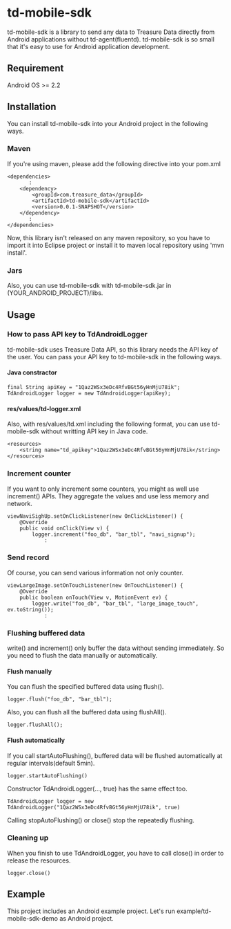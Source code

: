 # td-mobile-sdk

td-mobile-sdk is a library to send any data to Treasure Data directly from Android applications without td-agent(fluentd). td-mobile-sdk is so small that it's easy to use for Android application development.

## Requirement

Android OS >= 2.2

## Installation

You can install td-mobile-sdk into your Android project in the following ways.

### Maven

If you're using maven, please add the following directive into your pom.xml

    <dependencies>
           :
        <dependency>
            <groupId>com.treasure_data</groupId>
            <artifactId>td-mobile-sdk</artifactId>
            <version>0.0.1-SNAPSHOT</version>
        </dependency>
           :
    </dependencies>

Now, this library isn't released on any maven repository, so you have to import it into Eclipse project or install it to maven local repository using 'mvn install'.

### Jars

Also, you can use td-mobile-sdk with td-mobile-sdk.jar in (YOUR_ANDROID_PROJECT)/libs.

## Usage

### How to pass API key to TdAndroidLogger

td-mobile-sdk uses Treasure Data API, so this library needs the API key of the user. You can pass your API key to td-mobile-sdk in the following ways.

#### Java constractor

    final String apiKey = "1Qaz2WSx3eDc4RfvBGt56yHnMjU78ik";
    TdAndroidLogger logger = new TdAndroidLogger(apiKey);

#### res/values/td-logger.xml

Also, with res/values/td.xml including the following format, you can use td-mobile-sdk without writting API key in Java code.

    <resources>
        <string name="td_apikey">1Qaz2WSx3eDc4RfvBGt56yHnMjU78ik</string>
    </resources>

### Increment counter

If you want to only increment some counters, you might as well use increment() APIs. They aggregate the values and use less memory and network.

    viewNaviSighUp.setOnClickListener(new OnClickListener() {
        @Override
        public void onClick(View v) {
            logger.increment("foo_db", "bar_tbl", "navi_signup");
                :

### Send record

Of course, you can send various information not only counter.

    viewLargeImage.setOnTouchListener(new OnTouchListener() {
        @Override
        public boolean onTouch(View v, MotionEvent ev) {
            logger.write("foo_db", "bar_tbl", "large_image_touch", ev.toString());
                :

### Flushing buffered data

write() and increment() only buffer the data without sending immediately. So you need to flush the data manually or automatically.

#### Flush manually

You can flush the specified buffered data using flush().

    logger.flush("foo_db", "bar_tbl");

Also, you can flush all the buffered data using flushAll().

    logger.flushAll();

#### Flush automatically

If you call startAutoFlushing(), buffered data will be flushed automatically at regular intervals(default 5min).

    logger.startAutoFlushing()

Constructor TdAndroidLogger(..., true) has the same effect too.

    TdAndroidLogger logger = new TdAndroidLogger("1Qaz2WSx3eDc4RfvBGt56yHnMjU78ik", true)

Calling stopAutoFlushing() or close() stop the repeatedly flushing.

### Cleaning up

When you finish to use TdAndroidLogger, you have to call close() in order to release the resources.

    logger.close()

## Example

This project includes an Android example project. Let's run example/td-mobile-sdk-demo as Android project.
